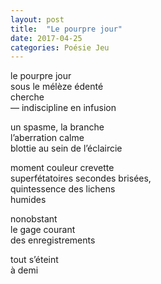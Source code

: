 ```yaml
---
layout: post
title:  "Le pourpre jour"
date: 2017-04-25
categories: Poésie Jeu
---
```

le pourpre jour  
sous le mélèze édenté  
cherche  
— indiscipline en infusion  

un spasme, la branche  
l’aberration calme  
blottie au sein de l’éclaircie   

moment couleur crevette  
superfétatoires secondes brisées,  
quintessence des lichens  
humides  

nonobstant  
le gage courant  
des enregistrements   

tout s’éteint  
à demi  
